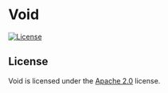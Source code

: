 # Void

[![License](https://www.lolnet.co.nz/resources/badges/License-Apache%202.0-blue.svg)](https://www.apache.org/licenses/LICENSE-2.0)

## License
Void is licensed under the [Apache 2.0](https://www.apache.org/licenses/LICENSE-2.0) license.